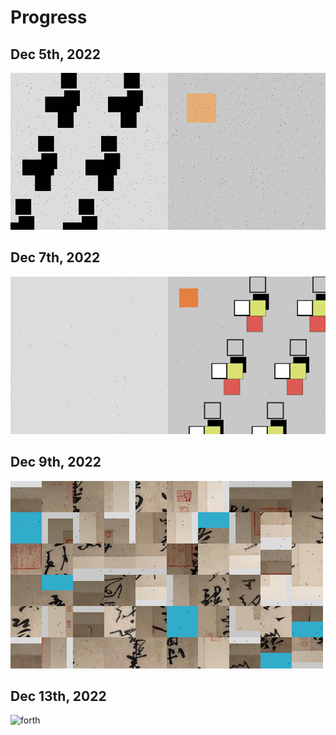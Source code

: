 # Progress

## Dec 5th, 2022

![first](2022-12-05.png)

## Dec 7th, 2022

![second](2022-12-07.png)

## Dec 9th, 2022

![third](2022-12-12.png)

## Dec 13th, 2022

![forth](2022-12-13.png)
